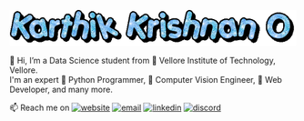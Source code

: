 
<p align="center">
  <img src="https://github.com/Karthik-Krishnano/Karthik-Krishnano/blob/initial/name.gif" alt="Karthik Krishnan O">
</p>



👋 Hi, I’m a Data Science student from  🏫 Vellore Institute of Technology, Vellore.<br>
I'm an expert 👀 Python Programmer, 👀 Computer Vision Engineer, 👀 Web Developer, and many more. 

📫 Reach me on 
<a href="https://karthik-krishnano.github.io/Personal-Website/" target="_blank"><img src="https://img.icons8.com/fluent/96/000000/domain.png" alt="website"/></a>
<a href="mailto:matyo91@gmail.com"><img src="https://img.icons8.com/color/96/000000/gmail.png" alt="email"/></a>
<a href="https://www.linkedin.com/in/mathieu-ledru"><img src="https://img.icons8.com/color/96/000000/linkedin.png" alt="linkedin"/></a>
<a href="https://discord.gg/tMDCF8RyvE"><img src="https://img.icons8.com/color/96/000000/discord-logo.png" alt="discord"/></a>
<!---
Karthik-Krishnano/Karthik-Krishnano is a ✨ special ✨ repository because its `README.md` (this file) appears on your GitHub profile.
You can click the Preview link to take a look at your changes.
--->
